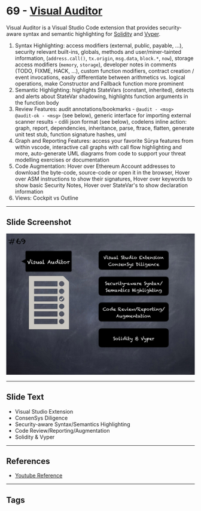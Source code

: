 
# 69 - [Visual Auditor](./Visual%20Auditor.md)
Visual Auditor is a Visual Studio Code extension that provides security-aware syntax and semantic highlighting for [Solidity](https://marketplace.visualstudio.com/items?itemName=tintinweb.solidity-visual-auditor) and [Vyper](https://marketplace.visualstudio.com/items?itemName=tintinweb.vscode-vyper).

1. Syntax Highlighting: access modifiers (external, public, payable, …), security relevant built-ins, globals, methods and user/miner-tainted information, (`address.call()`, `tx.origin`, `msg.data`, `block.*`, `now`), storage access modifiers (`memory`, `storage`), developer notes in comments (TODO, FIXME, HACK, …), custom function modifiers, contract creation / event invocations, easily differentiate between arithmetics vs. logical operations, make Constructor and Fallback function more prominent
2. Semantic Highlighting: highlights StateVars (constant, inherited), detects and alerts about StateVar shadowing, highlights function arguments in the function body
3. Review Features: audit annotations/bookmarks - `@audit - <msg> @audit-ok - <msg>` (see below), generic interface for importing external scanner results - cdili json format (see below), codelens inline action: graph, report, dependencies, inheritance, parse, ftrace, flatten, generate unit test stub, function signature hashes, uml
4. Graph and Reporting Features: access your favorite Sūrya features from within vscode, interactive call graphs with call flow highlighting and more, auto-generate UML diagrams from code to support your threat modelling exercises or documentation
5. Code Augmentation: Hover over Ethereum Account addresses to download the byte-code, source-code or open it in the browser, Hover over ASM instructions to show their signatures, Hover over keywords to show basic Security Notes, Hover over StateVar's to show declaration information
6. Views: Cockpit vs Outline
___
## Slide Screenshot
![069.png](../../images/6.%20Audit%20Techniques%20and%20Tools%20101/069.png)
___
## Slide Text
- Visual Studio Extension
- ConsenSys Diligence
- Security-aware Syntax/Semantics Highlighting
- Code Review/Reporting/Augmentation
- Solidity & Vyper
___
## References
- [Youtube Reference](https://youtu.be/jZ81ebDJVe0?t=522)
___
## Tags

